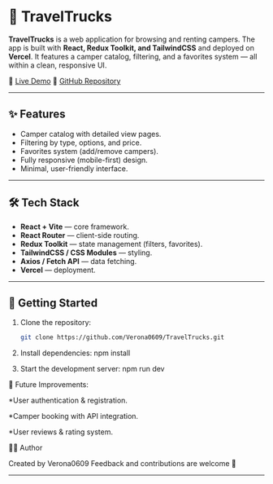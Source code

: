 # 🚐 TravelTrucks

**TravelTrucks** is a web application for browsing and renting campers.
The app is built with **React, Redux Toolkit, and TailwindCSS** and deployed on **Vercel**.
It features a camper catalog, filtering, and a favorites system — all within a clean, responsive UI.

🔗 [Live Demo](https://travel-trucks-pied-three.vercel.app/)
📂 [GitHub Repository](https://github.com/Verona0609/TravelTrucks)

---

## ✨ Features

- Camper catalog with detailed view pages.
- Filtering by type, options, and price.
- Favorites system (add/remove campers).
- Fully responsive (mobile-first) design.
- Minimal, user-friendly interface.

---

## 🛠️ Tech Stack

- **React + Vite** — core framework.
- **React Router** — client-side routing.
- **Redux Toolkit** — state management (filters, favorites).
- **TailwindCSS / CSS Modules** — styling.
- **Axios / Fetch API** — data fetching.
- **Vercel** — deployment.

---

## 🚀 Getting Started

1. Clone the repository:
   ```bash
   git clone https://github.com/Verona0609/TravelTrucks.git

2. Install dependencies:
npm install

3. Start the development server:
npm run dev


📌 Future Improvements:

*User authentication & registration.

*Camper booking with API integration.

*User reviews & rating system.


👩‍💻 Author

Created by Verona0609
Feedback and contributions are welcome 🙌


---


